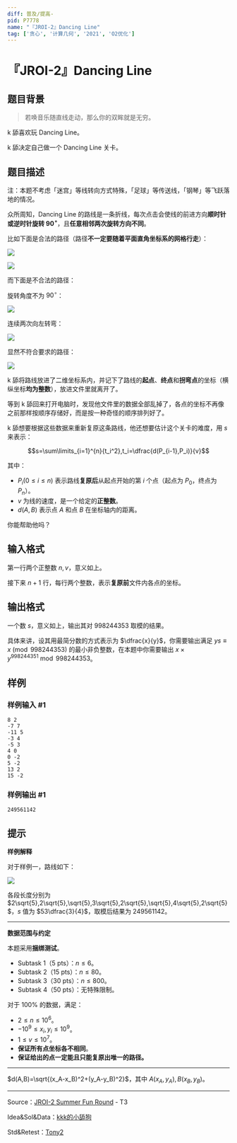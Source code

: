 ```yaml
---
diff: 普及/提高-
pid: P7778
name: "『JROI-2』Dancing Line"
tag: ['贪心', '计算几何', '2021', 'O2优化']
---
```

# 『JROI-2』Dancing Line
## 题目背景

> 若唤音乐随直线走动，那么你的双眸就是无穷。

k 舔喜欢玩 Dancing Line。

k 舔决定自己做一个 Dancing Line 关卡。
## 题目描述

注：本题不考虑「迷宫」等线转向方式特殊，「足球」等传送线，「钢琴」等飞跃落地的情况。

众所周知，Dancing Line 的路线是一条折线，每次点击会使线的前进方向**顺时针或逆时针旋转 $90^\circ$**，且**任意相邻两次旋转方向不同**。

比如下面是合法的路径（路径**不一定要随着平面直角坐标系的网格行走**）：

![](https://cdn.luogu.com.cn/upload/image_hosting/zuh1rvxz.png)  

![](https://cdn.luogu.com.cn/upload/image_hosting/5gct7zuf.png)

而下面是不合法的路径：

旋转角度不为 $90^\circ$：

![](https://cdn.luogu.com.cn/upload/image_hosting/kg8d4571.png)  

连续两次向左转弯：

![](https://cdn.luogu.com.cn/upload/image_hosting/6hfn6cxe.png)  

显然不符合要求的路径：

![](https://cdn.luogu.com.cn/upload/image_hosting/lm76sj88.png)

k 舔将路线放进了二维坐标系内，并记下了路线的**起点**、**终点**和**拐弯点**的坐标（横纵坐标**均为整数**），放进文件里就离开了。

等到 k 舔回来打开电脑时，发现他文件里的数据全部乱掉了，各点的坐标不再像之前那样按顺序存储好，而是按一种奇怪的顺序排列好了。

k 舔想要根据这些数据来重新复原这条路线，他还想要估计这个关卡的难度，用 $s$ 来表示：

$$s=\sum\limits_{i=1}^{n}{t_i^2},t_i=\dfrac{d(P_{i-1},P_i)}{v}$$

其中：

- $P_i(0\leq i\leq n)$ 表示路线**复原后**从起点开始的第 $i$ 个点（起点为 $P_0$，终点为 $P_n$）。
- $v$ 为线的速度，是一个给定的**正整数**。
- $d(A,B)$ 表示点 $A$ 和点 $B$ 在坐标轴内的距离。

你能帮助他吗？
## 输入格式

第一行两个正整数 $n,v$，意义如上。

接下来 $n+1$ 行，每行两个整数，表示**复原前**文件内各点的坐标。
## 输出格式

一个数 $s$，意义如上，输出其对 $998244353$ 取模的结果。

具体来讲，设其用最简分数的方式表示为 $\dfrac{x}{y}$，你需要输出满足 $ys\equiv x\pmod{998244353}$ 的最小非负整数，在本题中你需要输出 $x\times y^{998244351}\bmod 998244353$。
## 样例

### 样例输入 #1
```
8 2
-7 7
-11 5
-3 4
-5 3
4 0
0 -2
5 -2
13 2
15 -2

```
### 样例输出 #1
```
249561142

```
## 提示

**样例解释**

对于样例一，路线如下：

![](https://cdn.luogu.com.cn/upload/image_hosting/1a4dp2si.png)

各段长度分别为 $2\sqrt{5},2\sqrt{5},\sqrt{5},3\sqrt{5},2\sqrt{5},\sqrt{5},4\sqrt{5},2\sqrt{5}$，$s$ 值为 $53\dfrac{3}{4}$，取模后结果为 $249561142$。

------------

**数据范围与约定**

本题采用**捆绑测试**。

- Subtask 1（5 pts）：$n\leq 6$。
- Subtask 2（15 pts）：$n\leq 80$。
- Subtask 3（30 pts）：$n\leq 800$。
- Subtask 4（50 pts）：无特殊限制。

对于 $100\%$ 的数据，满足：

- $2\leq n \leq 10^6$。
- $-10^9\leq x_i,y_i\leq 10^9$。
- $1\leq v\leq 10^7$。
- **保证所有点坐标各不相同**。
- **保证给出的点一定能且只能复原出唯一的路径。**

------------

$d(A,B)=\sqrt{(x_A-x_B)^2+(y_A-y_B)^2}$，其中 $A(x_A,y_A),B(x_B,y_B)$。

-----
Source：[JROI-2 Summer Fun Round](https://www.luogu.com.cn/contest/30241) - T3

Idea&Sol&Data：[kkk的小舔狗](/user/104581)

Std&Retest：[Tony2](/user/171288)



